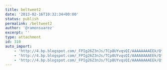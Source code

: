 ```yaml
---
title: beltweet2
date: '2013-02-16T10:32:34+00:00'
status: publish
permalink: /beltweet2
author: '@ramonsuarez'
excerpt: ''
type: attachment
id: 310
auto_import:
    - 'http://4.bp.blogspot.com/_FPIg26Z3nJs/TCp8UYvqsQI/AAAAAAAAEEk/Qt8g6fZ55UE/s1600/beltweet2.jpg'
    - 'http://4.bp.blogspot.com/_FPIg26Z3nJs/TCp8UYvqsQI/AAAAAAAAEEk/Qt8g6fZ55UE/s1600/beltweet2.jpg'
    - 'http://4.bp.blogspot.com/_FPIg26Z3nJs/TCp8UYvqsQI/AAAAAAAAEEk/Qt8g6fZ55UE/s1600/beltweet2.jpg'
---
```

<!DOCTYPE html PUBLIC "-//W3C//DTD HTML 4.0 Transitional//EN" "http://www.w3.org/TR/REC-html40/loose.dtd">
<?xml encoding="UTF-8">

